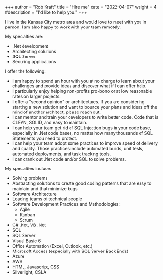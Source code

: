 +++
author = "Rob Kraft"
title = "Hire me"
date = "2022-04-07"
weight = 4
#description = "I'd like to help you."
+++

I live in the Kansas City metro area and would love to meet with you in person.  I am also happy to work with your team remotely.

My specialties are:

* .Net development
* Architecting solutions
* SQL Server
* Securing applications

I offer the following:

* I am happy to spend an hour with you at no charge to learn about your challenges and provide ideas and discover what if I can offer help.
* I particularly enjoy helping non-profits pro-bono or at low reasonable rates on larger projects.
* I offer a "second opinion" on architectures.  If you are considering starting a new solution and want to bounce your plans and ideas off the mind of another architect, please reach out.
* I can mentor and train your developers to write better code.  Code that is CLEAN, SOLID, and easy to maintain.
* I can help your team get rid of SQL Injection bugs in your code base, especially in .Net code bases, no matter how many thousands of SQL Statements you need to protect.
* I can help your team adopt some practices to improve speed of delivery and quality.  Those practices include automated builds, unit tests, automated deployments, and task tracking tools.
* I can crank out .Net code and/or SQL to solve problems.

My specialties include:

* Solving problems
* Abstracting solutions to create good coding patterns that are easy to maintain and that minimize bugs
* Software Architecture
* Leading teams of technical people
* Software Development Practices and Methodologies:
  * Agile
  * Kanban
  * Scrum
* C# .Net, VB .Net
* SQL
* SQL Server
* Visual Basic 6
* Office Automation (Excel, Outlook, etc.)
* Microsoft Access (especially with SQL Server Back Ends)
* Azure
* AWS
* HTML, Javascript, CSS
* Silverlight, CSLA
